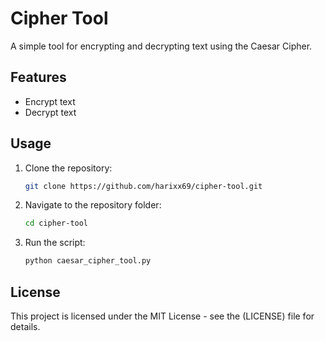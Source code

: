 # Cipher Tool

A simple tool for encrypting and decrypting text using the Caesar Cipher.

## Features
- Encrypt text
- Decrypt text

## Usage
1. Clone the repository:
    ```bash
    git clone https://github.com/harixx69/cipher-tool.git
    ```
2. Navigate to the repository folder:
    ```bash
    cd cipher-tool
    ```
3. Run the script:
    ```bash
    python caesar_cipher_tool.py
    ```

## License
This project is licensed under the MIT License - see the (LICENSE) file for details.
